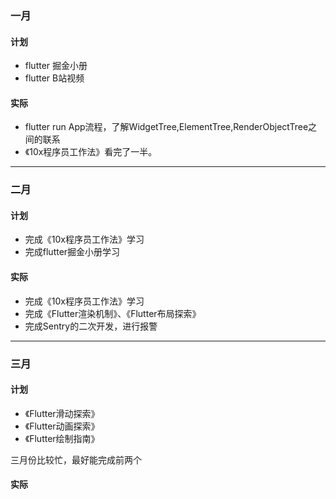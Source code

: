 ### 一月
#### 计划
* flutter 掘金小册
* flutter B站视频

#### 实际

* flutter run App流程，了解WidgetTree,ElementTree,RenderObjectTree之间的联系
* 《10x程序员工作法》看完了一半。

----

### 二月

#### 计划

* 完成《10x程序员工作法》学习
* 完成flutter掘金小册学习

#### 实际

* 完成《10x程序员工作法》学习
* 完成《Flutter渲染机制》、《Flutter布局探索》
* 完成Sentry的二次开发，进行报警

----

### 三月

#### 计划

* 《Flutter滑动探索》
* 《Flutter动画探索》
* 《Flutter绘制指南》

三月份比较忙，最好能完成前两个
#### 实际


